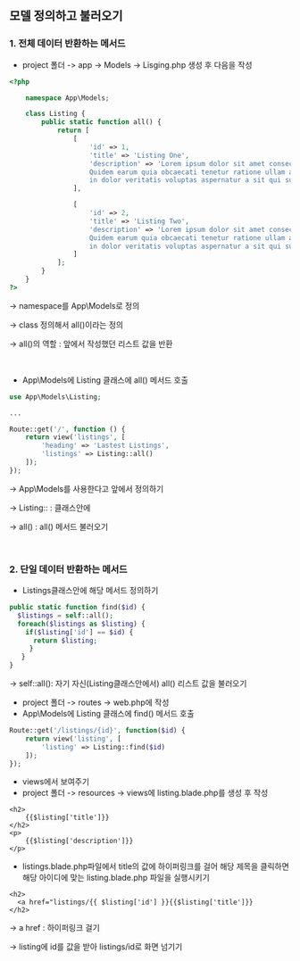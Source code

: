 ## 모델 정의하고 불러오기

### 1. 전체 데이터 반환하는 메서드

- project 폴더 -> app -> Models -> Lisging.php 생성 후 다음을 작성
```php 
<?php

    namespace App\Models;

    class Listing {
        public static function all() {
            return [
                [
                    'id' => 1,
                    'title' => 'Listing One',
                    'description' => 'Lorem ipsum dolor sit amet consectetur adipisicing elit.
                    Quidem earum quia obcaecati tenetur ratione ullam ad repellat doloribus, placeat,
                    in dolor veritatis voluptas aspernatur a sit qui suscipit beatae illum.'
                ],

                [
                    'id' => 2,
                    'title' => 'Listing Two',
                    'description' => 'Lorem ipsum dolor sit amet consectetur adipisicing elit.
                    Quidem earum quia obcaecati tenetur ratione ullam ad repellat doloribus, placeat,
                    in dolor veritatis voluptas aspernatur a sit qui suscipit beatae illum.'
                ]
            ];
        }
    }
?>
```
-> namespace를 App\Models로 정의

-> class 정의해서 all()이라는 정의

-> all()의 역할 : 앞에서 작성했던 리스트 값을 반환

<br>

- App\Models에 Listing 클래스에 all() 메서드 호출

```php
use App\Models\Listing;

...

Route::get('/', function () {
    return view('listings', [
        'heading' => 'Lastest Listings',
        'listings' => Listing::all()
    ]);
});
```

-> App\Models를 사용한다고 앞에서 정의하기

-> Listing:: : 클래스안에

-> all() : all() 메서드 불러오기

<br>

### 2. 단일 데이터 반환하는 메서드

- Listings클래스안에 해당 메서드 정의하기
```php
public static function find($id) {
  $listings = self::all();
  foreach($listings as $listing) {
    if($listing['id'] == $id) {
      return $listing;
     }
   }
}
```

-> self::all(): 자기 자신(Listing클래스안에서) all() 리스트 값을 불러오기

- project 폴더 -> routes -> web.php에 작성
- App\Models에 Listing 클래스에 find() 메서드 호출
```php
Route::get('/listings/{id}', function($id) {
    return view('listing', [
        'listing' => Listing::find($id)
    ]);
});
```

- views에서 보여주기
- project 폴더 -> resources -> views에 listing.blade.php를 생성 후 작성

```blade.php
<h2>
    {{$listing['title']}}
</h2>
<p>
    {{$listing['description']}}
</p>
```

- listings.blade.php파일에서 title의 값에 하이퍼링크를 걸어 해당 제목을 클릭하면 해당 아이디에 맞는 listing.blade.php 파일을 실행시키기

```blade.php
<h2>  
  <a href="listings/{{ $listing['id'] }}{{$listing['title']}}
</h2>
```

-> a href : 하이퍼링크 걸기

-> listing에 id를 값을 받아 listings/id로 화면 넘기기
